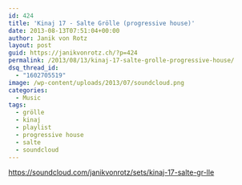 ```yaml
---
id: 424
title: 'Kinaj 17 - Salte Grölle (progressive house)'
date: 2013-08-13T07:51:04+00:00
author: Janik von Rotz
layout: post
guid: https://janikvonrotz.ch/?p=424
permalink: /2013/08/13/kinaj-17-salte-grolle-progressive-house/
dsq_thread_id:
  - "1602705519"
image: /wp-content/uploads/2013/07/soundcloud.png
categories:
  - Music
tags:
  - grölle
  - kinaj
  - playlist
  - progressive house
  - salte
  - soundcloud
---
```

https://soundcloud.com/janikvonrotz/sets/kinaj-17-salte-gr-lle